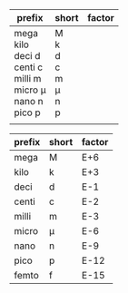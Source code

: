 | prefix                                                                      | short                                | factor |
| --------------------------------------------------------------------------- | ------------------------------------ | ------ |
| mega<br>kilo<br>deci d<br>centi c<br>milli m<br>micro μ<br>nano n<br>pico p | M<br>k<br>d<br>c<br>m<br>μ<br>n<br>p |        |
|                                                                             |                                      |        |

| prefix | short | factor |
| --- | --- | --- |
| mega | M | E+6 |
| kilo | k | E+3 |
| deci | d | E-1 |
| centi | c | E-2 |
| milli | m | E-3 |
| micro | μ | E-6 |
| nano | n | E-9 |
| pico | p | E-12 |
| femto | f | E-15 |
